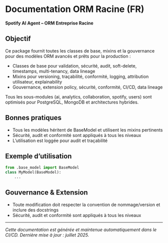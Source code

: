 # Documentation ORM Racine (FR)

**Spotify AI Agent – ORM Entreprise Racine**

## Objectif
Ce package fournit toutes les classes de base, mixins et la gouvernance pour des modèles ORM avancés et prêts pour la production :
- Classes de base pour validation, sécurité, audit, soft-delete, timestamps, multi-tenancy, data lineage
- Mixins pour versioning, traçabilité, conformité, logging, attribution utilisateur, explainability
- Gouvernance, extension policy, sécurité, conformité, CI/CD, data lineage

Tous les sous-modules (ai, analytics, collaboration, spotify, users) sont optimisés pour PostgreSQL, MongoDB et architectures hybrides.

## Bonnes pratiques
- Tous les modèles héritent de BaseModel et utilisent les mixins pertinents
- Sécurité, audit et conformité sont appliqués à tous les niveaux
- L’utilisation est loggée pour audit et traçabilité

## Exemple d’utilisation
```python
from .base_model import BaseModel
class MyModel(BaseModel):
    ...
```

## Gouvernance & Extension
- Toute modification doit respecter la convention de nommage/version et inclure des docstrings
- Sécurité, audit et conformité sont appliqués à tous les niveaux

---
*Cette documentation est générée et maintenue automatiquement dans le CI/CD. Dernière mise à jour : juillet 2025.*

